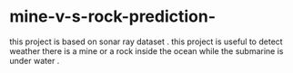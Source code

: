 # mine-v-s-rock-prediction-
this project is based on sonar ray dataset . this project is useful to detect weather there is a mine  or a rock inside the ocean  while the submarine is under water .
